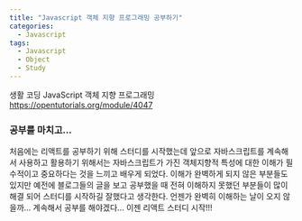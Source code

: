 ```yaml
---
title: "Javascript 객체 지향 프로그래밍 공부하기"
categories:
  - Javascript
tags:
  - Javascript
  - Object
  - Study
---
```

생활 코딩 JavaScript 객체 지향 프로그래밍
https://opentutorials.org/module/4047

### 공부를 마치고...
처음에는 리액트를 공부하기 위해 스터디를 시작했는데 앞으로 자바스크립트를 계속해서 사용하고 활용하기 위해서는 자바스크립트가 가진 객체지향적 특성에 대한 이해가 필수적이고 중요하다는 것을 느끼고 배우게 되었다. 이해가 완벽하게 되지 않은 부분들도 있지만 예전에 블로그들의 글을 보고 공부했을 때 전혀 이해하지 못했던 부분들이 많이 해결 되어 스터디를 시작하길 잘했다고 생각한다. 언젠가 완벽히 이해하는 날이 오지 않을까... 계속해서 공부를 해야겠다... 이젠 리액트 스터디 시작!!!